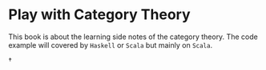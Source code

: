 # Play with Category Theory

This book is about the learning side notes of the category theory. The code example will covered by `Haskell` or `Scala` but mainly on `Scala`.


†

